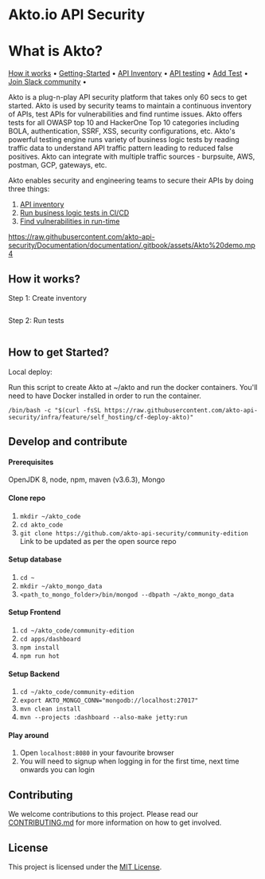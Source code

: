# Akto.io API Security

# What is Akto?

[How it works](https://docs.akto.io/#how-it-works) • [Getting-Started](https://docs.akto.io/#how-to-get-started) • [API Inventory](https://docs.akto.io/api-inventory/api-collections) • [API testing](https://docs.akto.io/testing/run-test) • [Add Test](https://docs.akto.io/testing/test-library) • [Join Slack community](https://join.slack.com/t/aktocommunity/shared\_invite/zt-1nqfw3knb-XO\~r7UZyzD9f8\_Ddm4R1lg) •

Akto is a plug-n-play API security platform that takes only 60 secs to get started. Akto is used by security teams to maintain a continuous inventory of APIs, test APIs for vulnerabilities and find runtime issues. Akto offers tests for all OWASP top 10 and HackerOne Top 10 categories including BOLA, authentication, SSRF, XSS, security configurations, etc. Akto's powerful testing engine runs variety of business logic tests by reading traffic data to understand API traffic pattern leading to reduced false positives. Akto can integrate with multiple traffic sources - burpsuite, AWS, postman, GCP, gateways, etc.

Akto enables security and engineering teams to secure their APIs by doing three things:

1. [API inventory](https://docs.akto.io/api-inventory/api-collections)
2. [Run business logic tests in CI/CD](https://docs.akto.io/testing/run-test)
3. [Find vulnerabilities in run-time](https://docs.akto.io/api-inventory/sensitive-data)

https://raw.githubusercontent.com/akto-api-security/Documentation/documentation/.gitbook/assets/Akto%20demo.mp4

## How it works?

Step 1: Create inventory

<figure><img src="https://2145800921-files.gitbook.io/~/files/v0/b/gitbook-x-prod.appspot.com/o/spaces%2FRc4KTKGprZI2sPWKoaLe%2Fuploads%2FRXIYBFFP0cIi5gyJ02ZD%2FScreenshot%202023-01-26%20at%205.07.03%20PM.png?alt=media&token=d2976b86-d0cf-40f6-b17a-2611adceea05" alt=""><figcaption></figcaption></figure>

Step 2: Run tests

<figure><img src="https://2145800921-files.gitbook.io/~/files/v0/b/gitbook-x-prod.appspot.com/o/spaces%2FRc4KTKGprZI2sPWKoaLe%2Fuploads%2FPBJv5INL2k1UZOUXPbOG%2FScreenshot%202023-01-26%20at%205.08.19%20PM.png?alt=media&token=511b637c-1558-434a-b606-7983d24006a9" alt=""><figcaption></figcaption></figure>

## How to get Started?

Local deploy:

Run this script to create Akto at ~/akto and run the docker containers. You'll need to have Docker installed in order to run the container. 

`/bin/bash -c "$(curl -fsSL https://raw.githubusercontent.com/akto-api-security/infra/feature/self_hosting/cf-deploy-akto)"`


## Develop and contribute

#### Prerequisites
OpenJDK 8, node, npm, maven (v3.6.3), Mongo


#### Clone repo
1. `mkdir ~/akto_code`
2. `cd akto_code`
3. `git clone https://github.com/akto-api-security/community-edition` Link to be updated as per the open source repo

#### Setup database

1. `cd ~`
2. `mkdir ~/akto_mongo_data`
3. `<path_to_mongo_folder>/bin/mongod --dbpath ~/akto_mongo_data`

#### Setup Frontend

1. `cd ~/akto_code/community-edition`
2. `cd apps/dashboard`
3. `npm install`
4. `npm run hot`

#### Setup Backend
1. `cd ~/akto_code/community-edition`
2. `export AKTO_MONGO_CONN="mongodb://localhost:27017"`
3. `mvn clean install`
4. `mvn --projects :dashboard --also-make jetty:run`

#### Play around
1. Open `localhost:8080` in your favourite browser
2. You will need to signup when logging in for the first time, next time onwards you can login

## Contributing

We welcome contributions to this project. Please read our [CONTRIBUTING.md](CONTRIBUTING.md) for more information on how to get involved.

## License

This project is licensed under the [MIT License](LICENSE).
